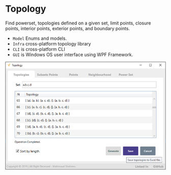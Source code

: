 # Topology
 Find powerset, topologies defined on a given set, limit points, closure points, interior points, exterior points, and boundary points.

- `Model` Enums and models.
- `Infra` cross-platform topology library
- `CLI` is cross-platform CLI
- `GUI` is Windows OS user interface using WPF Framework.


![Picture](./UI.png)
